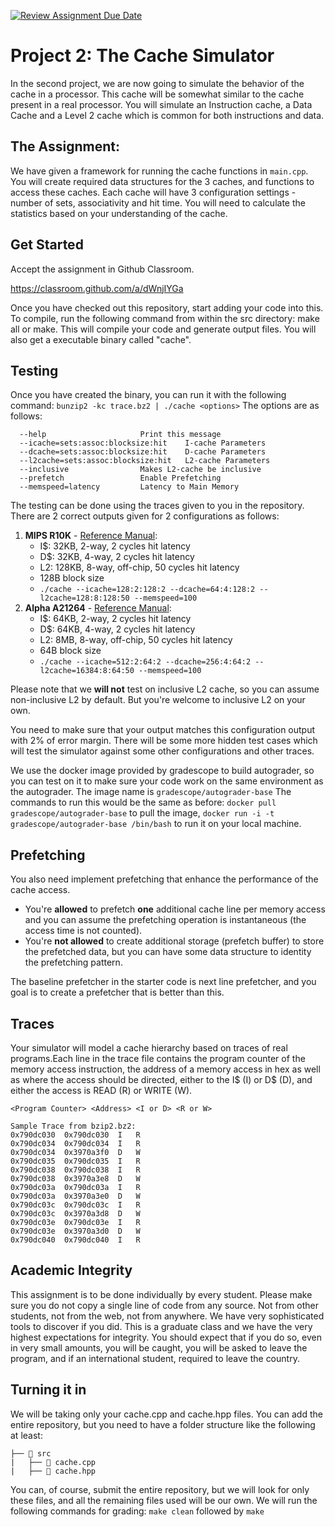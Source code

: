 [![Review Assignment Due Date](https://classroom.github.com/assets/deadline-readme-button-24ddc0f5d75046c5622901739e7c5dd533143b0c8e959d652212380cedb1ea36.svg)](https://classroom.github.com/a/dWnjIYGa)
# Project 2:  The Cache Simulator

In the second project, we are now going to simulate the behavior of the cache in a processor. This cache will be somewhat similar to the cache present in a real processor. You will simulate an Instruction cache, a Data Cache and a Level 2 cache which is common for both instructions and data. 

## The Assignment:
We have given a framework for running the cache functions in `main.cpp`. You will create required data structures for the 3 caches, and functions to access these caches. Each cache will have 3 configuration settings - number of sets, associativity and hit time. You will need to calculate the statistics based on your understanding of the cache.


## Get Started
Accept the assignment in Github Classroom.

https://classroom.github.com/a/dWnjIYGa

Once you have checked out this repository, start adding your code into this. To compile, run the following command from within the src directory: make all or make. This will compile your code and generate output files. You will also get a executable binary called "cache". 

## Testing
Once you have created the binary, you can run it with the following command:
`bunzip2 -kc trace.bz2 | ./cache <options>`
The options are as follows:
```
  --help                     Print this message
  --icache=sets:assoc:blocksize:hit    I-cache Parameters
  --dcache=sets:assoc:blocksize:hit    D-cache Parameters
  --l2cache=sets:assoc:blocksize:hit   L2-cache Parameters
  --inclusive                Makes L2-cache be inclusive
  --prefetch                 Enable Prefetching
  --memspeed=latency         Latency to Main Memory
```

The testing can be done using the traces given to you in the repository. There are 2 correct outputs given for 2 configurations as follows:
1. **MIPS R10K** - [Reference Manual](https://ieeexplore.ieee.org/abstract/document/491460?casa_token=xRyemPMXCU4AAAAA:qMm86PcKveY_y6TAegQChllzSccO4b6ILZRKKEeO_ml4HjQfav6hBbHDJeHR0TeXZCUPyjOpFQ):
   * I$: 32KB, 2-way, 2 cycles hit latency
   * D$: 32KB, 4-way, 2 cycles hit latency
   * L2: 128KB, 8-way, off-chip, 50 cycles hit latency
   * 128B block size
   * `./cache --icache=128:2:128:2 --dcache=64:4:128:2 --l2cache=128:8:128:50 --memspeed=100`
2. **Alpha A21264** - [Reference Manual](https://course.ece.cmu.edu/~ece447/s15/lib/exe/fetch.php?media=21264hrm.pdf):
   * I$: 64KB, 2-way, 2 cycles hit latency
   * D$: 64KB, 4-way, 2 cycles hit latency
   * L2: 8MB, 8-way, off-chip, 50 cycles hit latency
   * 64B block size
   * `./cache --icache=512:2:64:2 --dcache=256:4:64:2 --l2cache=16384:8:64:50 --memspeed=100`

Please note that we **will not** test on inclusive L2 cache, so you can assume non-inclusive L2 by default. But you're welcome to inclusive L2 on your own.

You need to make sure that your output matches this configuration output with 2% of error margin. There will be some more hidden test cases which will test the simulator against some other configurations and other traces. 

We use the docker image provided by gradescope to build autograder, so you can test on it to make sure your code work on the same environment as the autograder. The image name is `gradescope/autograder-base` The commands to run this would be the same as before: `docker pull gradescope/autograder-base` to pull the image, `docker run -i -t gradescope/autograder-base /bin/bash` to run it on your local machine.

## Prefetching
You also need implement prefetching that enhance the performance of the cache access. 

- You're **allowed** to prefetch **one** additional cache line per memory access and you can assume the prefetching operation is instantaneous (the access time is not counted). 
- You're **not allowed** to create additional storage (prefetch buffer) to store the prefetched data, but you can have some data structure to identity the prefetching pattern.

The baseline prefetcher in the starter code is next line prefetcher, and you goal is to create a prefetcher that is better than this.

## Traces

Your simulator will model a cache hierarchy based on traces of real programs.Each line in the trace file contains the program counter of the memory access instruction, the address of a memory access in hex as well as where the access should be directed, either to the I\$ (I) or D\$ (D), and either the access is READ (R) or WRITE (W).


```
<Program Counter> <Address> <I or D> <R or W>

Sample Trace from bzip2.bz2:
0x790dc030	0x790dc030	I	R
0x790dc034	0x790dc034	I	R
0x790dc034	0x3970a3f0	D	W
0x790dc035	0x790dc035	I	R
0x790dc038	0x790dc038	I	R
0x790dc038	0x3970a3e8	D	W
0x790dc03a	0x790dc03a	I	R
0x790dc03a	0x3970a3e0	D	W
0x790dc03c	0x790dc03c	I	R
0x790dc03c	0x3970a3d8	D	W
0x790dc03e	0x790dc03e	I	R
0x790dc03e	0x3970a3d0	D	W
0x790dc040	0x790dc040	I	R
```


## Academic Integrity
This assignment is to be done individually by every student. Please make sure you do not copy a single line of code from any source. Not from other students, not from the web, not from anywhere. We have very sophisticated tools to discover if you did. This is a graduate class and we have the very highest expectations for integrity. You should expect that if you do so, even in very small amounts, you will be caught, you will be asked to leave the program, and if an international student, required to leave the country. 

## Turning it in
We will be taking only your cache.cpp and cache.hpp files. You can add the entire repository, but you need to have a folder structure like the following at least:

```
├── 📂 src
|   ├── 📄 cache.cpp
|   ├── 📄 cache.hpp
```

You can, of course, submit the entire repository, but we will look for only these files, and all the remaining files used will be our own. We will run the following commands for grading: `make clean` followed by `make`
